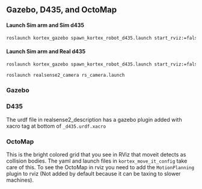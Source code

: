 ## Gazebo, D435, and OctoMap

#### Launch Sim arm and Sim d435
```bash
roslaunch kortex_gazebo spawn_kortex_robot_d435.launch start_rviz:=false arm:=gen3_lite gripper:=gen3_lite_2f sim_d435:=true
```

#### Launch Sim arm and Real d435
```bash
roslaunch kortex_gazebo spawn_kortex_robot_d435.launch start_rviz:=false arm:=gen3_lite gripper:=gen3_lite_2f sim_d435:=false
```
```bash
roslaunch realsense2_camera rs_camera.launch
```



### Gazebo


### D435
The urdf file in realsense2_description has a gazebo plugin added with xacro tag at bottom of `_d435.urdf.xacro`

### OctoMap
This is the bright colored grid that you see in RViz that moveit detects as collision bodies.
The yaml and launch files in `kortex_move_it_config` take care of this. To see the OctoMap in rviz you need to add the `MotionPlanning` plugin to rviz (Not added by default because it can be taxing to slower machines).
